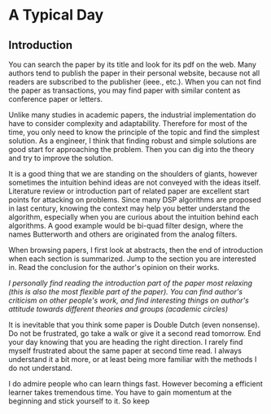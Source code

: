 # A Typical Day

## Introduction
You can search the paper by its title and look for its pdf on the web. Many authors tend to publish the paper in their personal website, because not all readers are subscribed to the publisher (ieee., etc.). When you can not find the paper as transactions, you may find paper with similar content as conference paper or letters.

Unlike many studies in academic papers, the industrial implementation do have to consider complexity and adaptability. Therefore for most of the time, you only need to know the principle of the topic and find the simplest solution. As a engineer, I think that finding robust and simple solutions are good start for approaching the problem. Then you can dig into the theory and try to improve the solution. 


It is a good thing that we are standing on the shoulders of giants, however sometimes the intuition behind ideas are not conveyed with the ideas itself.
Literature review or introduction part of related paper are excellent start points for attacking on problems. Since many DSP algorithms are proposed in last century, knowing the context may help you better understand the algorithm, especially when you are curious about the intuition behind each algorithms. A good example would be bi-quad filter design, where the names Butterworth and others are originated from the analog filters. 

When browsing papers, I first look at abstracts, then the end of introduction when each section is summarized. Jump to the section you are interested in. Read the conclusion for the author's opinion on their works. 

*I personally find reading the introduction part of the paper most relaxing (this is also the most flexible part of the paper). You can find author's criticism on other people's work, and find interesting things on author's attitude towards different theories and groups (academic circles)*

It is inevitable that you think some paper is Double Dutch (even nonsense). Do not be frustrated, go take a walk or give it a second read tomorrow. End your day knowing that you are heading the right direction. 
I rarely find myself frustrated about the same paper at second time read. I always understand it a bit more, or at least being more familiar with the methods I do not understand.

I do admire people who can learn things fast. However becoming a efficient learner takes tremendous time. You have to gain momentum at the beginning and stick yourself to it. So keep 